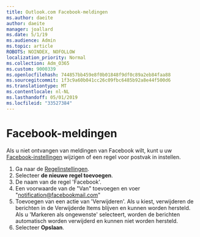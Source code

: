```yaml
---
title: Outlook.com Facebook-meldingen
ms.author: daeite
author: daeite
manager: joallard
ms.date: 5/1/19
ms.audience: Admin
ms.topic: article
ROBOTS: NOINDEX, NOFOLLOW
localization_priority: Normal
ms.collection: Adm_O365
ms.custom: 9000339
ms.openlocfilehash: 744857bb459e8f0b01848f9df0c89a2eb84faa88
ms.sourcegitcommit: 1f3c9a60b041cc26c09fbc6485b92a8e44f500d6
ms.translationtype: MT
ms.contentlocale: nl-NL
ms.lasthandoff: 05/01/2019
ms.locfileid: "33527384"
---
```

# <a name="facebook-notifications"></a>Facebook-meldingen

Als u niet ontvangen van meldingen van Facebook wilt, kunt u uw [Facebook-instellingen](https://www.facebook.com/settings?tab=notifications) wijzigen of een regel voor postvak in instellen.

1. Ga naar de [Regelinstellingen](https://outlook.live.com/mail/options/mail/rules/inboxRules).
1. Selecteer **de nieuwe regel toevoegen**.
1. De naam van de regel 'Facebook'.
1. Een voorwaarde van de "Van" toevoegen en voer "notification@facebookmail.com"
1. Toevoegen van een actie van 'Verwijderen'. Als u kiest, verwijderen de berichten in de Verwijderde Items blijven en kunnen worden hersteld. Als u 'Markeren als ongewenste' selecteert, worden de berichten automatisch worden verwijderd en kunnen niet worden hersteld.
1. Selecteer **Opslaan**.